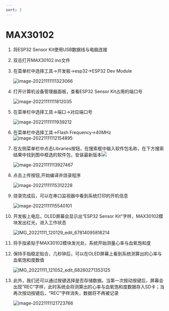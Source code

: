 ```yaml
---
sort: 2
---
```


# MAX30102

1. 将ESP32 Sensor Kit使用USB数据线与电脑连接

2. 双击打开MAX30102.ino文件

<!-- more -->

3. 在菜单栏中选择工具->开发板->esp32->ESP32 Dev Module

   ![image-20221111111323066](https://addison-cq.github.io/ESP32SensorKit/images/image-20221111111323066.png)

4. 打开计算机设备管理器面板，查看ESP32 Sensor Kit占用的端口号

   ![image-20221111111812035](https://addison-cq.github.io/ESP32SensorKit/images/image-20221111111812035.png)

5. 在菜单栏中选择工具->端口->对应端口号

   ![image-20221111111939212](https://addison-cq.github.io/ESP32SensorKit/images/image-20221111111939212.png)

6. 在菜单栏中选择工具->Flash Frequency->40MHz![image-20221111112154895](https://addison-cq.github.io/ESP32SensorKit/images/image-20221111112154895.png)

7. 在左侧菜单栏中点击Libraries按钮，在搜索框中输入软件包名称，在下方搜索结果中找到图中框选的软件包，安装最新版本![](https://addison-cq.github.io/ESP32SensorKit/images/image-20221111113050326.png)

   ![image-20221111113927467](https://addison-cq.github.io/ESP32SensorKit/images/image-20221111113927467.png)

8. 点击上传按钮,开始编译并烧录程序

   ![image-20221111115312228](https://addison-cq.github.io/ESP32SensorKit/images/image-20221111115312228.png)

9. 烧录完成后，可以在串口监视器中看到系统打印的开机信息

   ![image-20221111115540101](https://addison-cq.github.io/ESP32SensorKit/images/image-20221111115540101.png)
   
9. 开发板上电后，OLED屏幕会显示出“ESP32 Sensor Kit”字样，MAX30102模块发出红光，进入工作状态

   ![IMG_20221111_120129_edit_67814095816214](https://addison-cq.github.io/ESP32SensorKit/images/IMG_20221208_153235_edit_494155319177722.jpg)
   
9. 将手指紧贴于MAX30102模块发光处，系统开始测量心率与血氧饱和度

9. 保持手指稳定贴合，几秒钟后，可以在OLED屏幕上看到系统测算出的心率与血氧饱和度数值

   ![IMG_20221111_121052_edit_68260271353125](https://addison-cq.github.io/ESP32SensorKit/images/IMG_20221208_153910_edit_494193920486570.jpg)
   
9. 此外，我们还可以通过按键选择是否存储数据。当第一次按动按键后，屏幕会出现”REC“字样，此时系统会将测算出的心率与血氧饱和度数据存入SD卡；当再次按动按键后，“REC”字样消失，数据将不再被记录

   ![image-20221111121723766](https://addison-cq.github.io/ESP32SensorKit/images/IMG_20221208_155852_edit_494582712357344.png)
